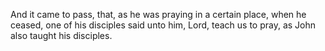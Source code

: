And it came to pass, that, as he was praying in a certain place, when he ceased, one of his disciples said unto him, Lord, teach us to pray, as John also taught his disciples.
